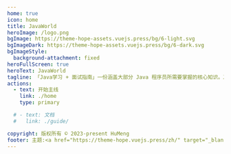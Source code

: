 ```yaml
---
home: true
icon: home
title: JavaWorld
heroImage: /logo.png
bgImage: https://theme-hope-assets.vuejs.press/bg/6-light.svg
bgImageDark: https://theme-hope-assets.vuejs.press/bg/6-dark.svg
bgImageStyle:
  background-attachment: fixed
heroFullScreen: true
heroText: JavaWorld
tagline: 「Java学习 + 面试指南」一份涵盖大部分 Java 程序员所需要掌握的核心知识。准备 Java 面试，首选 JavaWorld!
actions:
  - text: 开始主线
    link: ./home
    type: primary

  # - text: 文档
  #   link: ./guide/

copyright: 版权所有 © 2023-present HuMeng
footer: 主题:<a href="https://theme-hope.vuejs.press/zh/" target="_blank">VuePress Theme Hope</a> 
---
```

